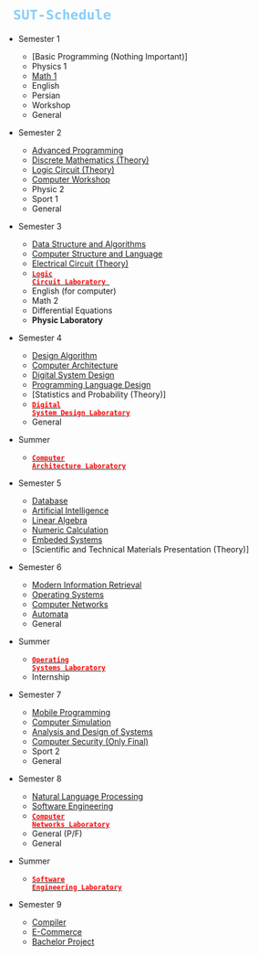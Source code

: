 # <code style="color : lightskyblue"> SUT-Schedule </code>

- Semester 1
    - [Basic Programming (Nothing Important)]
    - Physics 1
    - [Math 1](https://github.com/saaz742/Math-1)
    - English
    - Persian
    - Workshop
    - General

- Semester 2
    - [Advanced Programming](https://github.com/saaz742/Advanced-Programming)
    - [Discrete Mathematics (Theory)](https://github.com/saaz742/Discrete-Mathematics)
    - [Logic Circuit (Theory)](https://github.com/saaz742/Logic-Circuit)
    - [Computer Workshop](https://github.com/saaz742/Computer-Workshop)
    - Physic 2
    - Sport 1
    - General

- Semester 3
    - [Data Structure and Algorithms](https://github.com/saaz742/Data-Structures-and-Algorithms)
    - [Computer Structure and Language](https://github.com/saaz742/Computer-Structure-and-Language)
    - [Electrical Circuit (Theory)](https://github.com/saaz742/Electrical-Circuit)
    - [<code style="color : red">**Logic Circuit Laboratory** </code>](https://github.com/saaz742/Logic-Circuit-Laboratory)
    - English (for computer)
    - Math 2
    - Differential Equations
    - **Physic Laboratory**
    

- Semester 4
    - [Design Algorithm](https://github.com/saaz742/Design-Algorithm)
    - [Computer Architecture](https://github.com/saaz742/Computer-Architecture)
    - [Digital System Design](https://github.com/saaz742/Digital-System-Design-DSD)
    - [Programming Language Design](https://github.com/saaz742/Programming-Language-Design)
    - [Statistics and Probability (Theory)]
    - [<code style="color : red">**Digital System Design Laboratory**</code>](https://github.com/saaz742/Digital-System-Design-Labratory-DSD-Lab)
    - General

- Summer
    - [<code style="color : red">**Computer Architecture Laboratory**</code>](https://github.com/saaz742/Computer-Architecture-Labratory)
  
- Semester 5
    - [Database](https://github.com/saaz742/Database)
    - [Artificial Intelligence](https://github.com/saaz742/Artificial-Intelligence-AI)
    - [Linear Algebra](https://github.com/saaz742/Linear-algebra)
    - [Numeric Calculation](https://github.com/saaz742/Numeric-Calculation)
    - [Embeded Systems](https://github.com/saaz742/Embeded-Systems)
    - [Scientific and Technical Materials Presentation (Theory)]

- Semester 6
    - [Modern Information Retrieval](https://github.com/saaz742/Modern-Information-Retrieval)
    - [Operating Systems](https://github.com/saaz742/Operating-Systems)
    - [Computer Networks](https://github.com/saaz742/Computer-Networks)
    - [Automata](https://github.com/saaz742/Automata)
    - General

- Summer
  - [<code style="color : red">**Operating Systems Laboratory**</code>](https://github.com/saaz742/Operating-Systems-Laboratory)
  - Internship

- Semester 7
    - [Mobile Programming](https://github.com/saaz742/Mobile-Programming-Android-Swift)
    - [Computer Simulation](https://github.com/saaz742/Computer-Simulation)
    - [Analysis and Design of Systems](https://github.com/saaz742/Analysis-and-Design-of-Systems)
    - [Computer Security (Only Final)](https://github.com/saaz742/Computer-Security)
    - Sport 2
    - General

- Semester 8
    - [Natural Language Processing](https://github.com/saaz742/NLP)
    - [Software Engineering](https://github.com/saaz742/Software-Enginnering)
    - [<code style="color : red">**Computer Networks Laboratory**</code>](https://github.com/saaz742/Computer-Networks-Laboratory)
    - General (P/F)
    - General

- Summer
    - [<code style="color : red">**Software Engineering Laboratory**</code>](https://github.com/saaz742/SE-Lab)
      
- Semester 9
    - [Compiler](https://github.com/saaz742/Compiler)
    - [E-Commerce](https://github.com/saaz742/E-Commerce)
    - [Bachelor Project](https://github.com/saaz742/Bachelor-s-project)
